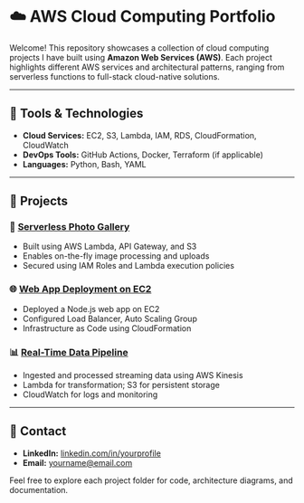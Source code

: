 # ☁️ AWS Cloud Computing Portfolio

Welcome! This repository showcases a collection of cloud computing projects I have built using **Amazon Web Services (AWS)**. Each project highlights different AWS services and architectural patterns, ranging from serverless functions to full-stack cloud-native solutions.

---

## 🔧 Tools & Technologies
- **Cloud Services:** EC2, S3, Lambda, IAM, RDS, CloudFormation, CloudWatch
- **DevOps Tools:** GitHub Actions, Docker, Terraform (if applicable)
- **Languages:** Python, Bash, YAML

---

## 📂 Projects

### 🚀 [Serverless Photo Gallery](./Serverless-Photo-Gallery)
- Built using AWS Lambda, API Gateway, and S3
- Enables on-the-fly image processing and uploads
- Secured using IAM Roles and Lambda execution policies

### 🌐 [Web App Deployment on EC2](./EC2-WebApp-Deployment)
- Deployed a Node.js web app on EC2
- Configured Load Balancer, Auto Scaling Group
- Infrastructure as Code using CloudFormation

### 📊 [Real-Time Data Pipeline](./Kinesis-Data-Pipeline)
- Ingested and processed streaming data using AWS Kinesis
- Lambda for transformation; S3 for persistent storage
- CloudWatch for logs and monitoring

---

## 📩 Contact
- **LinkedIn:** [linkedin.com/in/yourprofile](https://linkedin.com/in/yourprofile)
- **Email:** yourname@email.com

Feel free to explore each project folder for code, architecture diagrams, and documentation.
